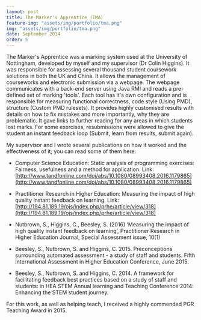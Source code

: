 ```yaml
---
layout: post
title: The Marker's Apprentice (TMA)
feature-img: "assets/img/portfolio/tma.png"
img: "assets/img/portfolio/tma.png"
date: September 2014
order: 5
---
```


The Marker's Apprentice was a marking system used at the University of Nottingham, developed by myself and my supervisor (Dr Colin Higgins).
It was responsible for assessing several thousand student coursework solutions in both the UK and China. It allows the management of courseworks and electronic submission via a webpage. The webpage communicates with a back-end server using Java RMI and reads a pre-defined set of marking 'tools'. Each tool has it's own configuration and is responsible for measuring functional correctness, code style (Using PMD), structure (Custom PMD rulesets). It provides highly customised results with details on how to fix mistakes and more importantly, why they are problematic. It gave links to further reading for any areas in which students lost marks. For some exercises, resubmissions were allowed to give the student an instant feedback loop (Submit, learn from results, submit again).

My supervisor and I wrote several publications on how it worked and the effectiveness of it; you can read some of them here:
- Computer Science Education: Static analysis of programming exercises: Fairness, usefulness and a method for application. Link: [http://www.tandfonline.com/doi/abs/10.1080/08993408.2016.1179865](http://www.tandfonline.com/doi/abs/10.1080/08993408.2016.1179865)

- Practitioner Research in Higher Education: Measuring the impact of high quality instant feedback on learning. Link:
[http://194.81.189.19/ojs/index.php/prhe/article/view/318](http://194.81.189.19/ojs/index.php/prhe/article/view/318)

- Nutbrown, S., Higgins, C., Beesley, S. (2016) ‘Measuring the impact of high quality instant feedback on learning’, Practitioner Research in Higher Education Journal, Special Assessment issue, 10(1)

- Beesley, S., Nutbrown, S. and Higgins, C. 2015. Preconceptions surrounding automated assessment - a study of staff and students. Fifth International Assessment in Higher Education Conference, June 2015.

- Beesley, S., Nutbrown, S. and Higgins, C. 2014. A framework for facilitating feedback best practices based on a study of staff and students: in HEA STEM Annual learning and Teaching Conference 2014: Enhancing the STEM student journey.


For this work, as well as helping teach, I received a highly commended PGR Teaching Award in 2015.